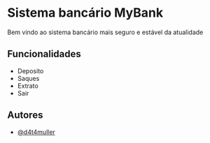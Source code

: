 
# Sistema bancário MyBank 

Bem vindo ao sistema bancário mais seguro e estável da atualidade



## Funcionalidades

- Deposito
- Saques
- Extrato
- Sair


## Autores

- [@d4t4muller](https://github.com/d4t4muller)


